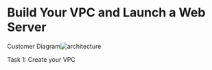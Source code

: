 # Build Your VPC and Launch a Web Server

Customer Diagram![architecture](https://github.com/Sanyog456/AWS/assets/71820244/b8c29473-acfc-4eb3-befe-e655a114e6ec)

Task 1: Create your VPC
